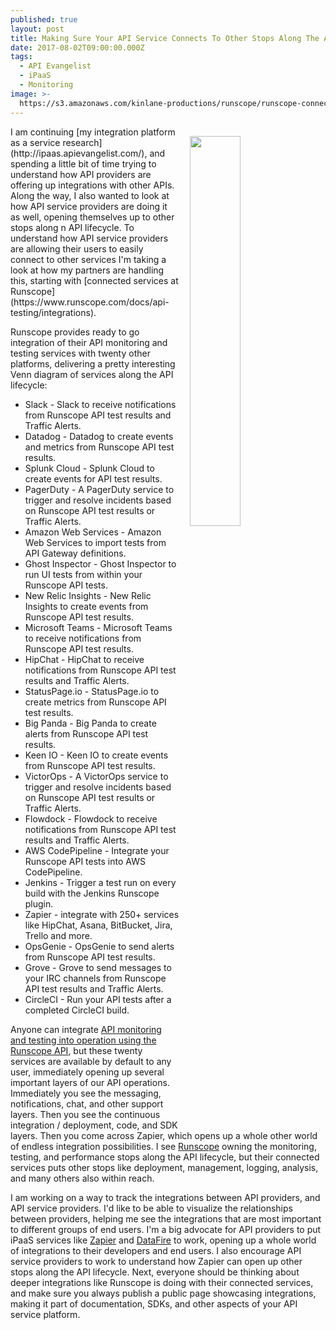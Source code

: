 ```yaml
---
published: true
layout: post
title: Making Sure Your API Service Connects To Other Stops Along The API Lifecycle
date: 2017-08-02T09:00:00.000Z
tags:
  - API Evangelist
  - iPaaS
  - Monitoring
image: >-
  https://s3.amazonaws.com/kinlane-productions/runscope/runscope-connected-services.png
---
```

<p><a href="https://www.runscope.com/docs/api-testing/integrations"><img src="https://s3.amazonaws.com/kinlane-productions/runscope/runscope-connected-services.png" align="right" width="40%" style="padding: 15px; "/></a></p>I am continuing [my integration platform as a service research](http://ipaas.apievangelist.com/), and spending a little bit of time trying to understand how API providers are offering up integrations with other APIs. Along the way, I also wanted to look at how API service providers are doing it as well, opening themselves up to other stops along n API lifecycle. To understand how API service providers are allowing their users to easily connect to other services I'm taking a look at how my partners are handling this, starting with [connected services at Runscope](https://www.runscope.com/docs/api-testing/integrations).

Runscope provides ready to go integration of their API monitoring and testing services with twenty other platforms, delivering a pretty interesting Venn diagram of services along the API lifecycle:

- Slack - Slack to receive notifications from Runscope API test results and Traffic Alerts.
- Datadog  - Datadog to create events and metrics from Runscope API test results.
- Splunk Cloud  - Splunk Cloud to create events for API test results.  
- PagerDuty  - A PagerDuty service to trigger and resolve incidents based on Runscope API test results or Traffic Alerts.
- Amazon Web Services   - Amazon Web Services to import tests from API Gateway definitions.
- Ghost Inspector  - Ghost Inspector to run UI tests from within your Runscope API tests.
- New Relic Insights - New Relic Insights to create events from Runscope API test results.
- Microsoft Teams  - Microsoft Teams to receive notifications from Runscope API test results.
- HipChat  - HipChat to receive notifications from Runscope API test results and Traffic Alerts.   
- StatusPage.io - StatusPage.io to create metrics from Runscope API test results.
- Big Panda - Big Panda to create alerts from Runscope API test results.   
- Keen IO - Keen IO to create events from Runscope API test results.
- VictorOps - A VictorOps service to trigger and resolve incidents based on Runscope API test results or Traffic Alerts.   
- Flowdock - Flowdock to receive notifications from Runscope API test results and Traffic Alerts.  
- AWS CodePipeline - Integrate your Runscope API tests into AWS CodePipeline.
- Jenkins  - Trigger a test run on every build with the Jenkins Runscope plugin.
- Zapier - integrate with 250+ services like HipChat, Asana, BitBucket, Jira, Trello and more.
- OpsGenie - OpsGenie to send alerts from Runscope API test results.
- Grove  - Grove to send messages to your IRC channels from Runscope API test results and Traffic Alerts.
- CircleCI  - Run your API tests after a completed CircleCI build.

Anyone can integrate [API monitoring and testing into operation using the Runscope API](https://www.runscope.com/docs/api), but these twenty services are available by default to any user, immediately opening up several important layers of our API operations. Immediately you see the messaging, notifications, chat, and other support layers. Then you see the continuous integration / deployment, code, and SDK layers. Then you come across Zapier, which opens up a whole other world of endless integration possibilities. I see [Runscope](https://www.runscope.com) owning the monitoring, testing, and performance stops along the API lifecycle, but their connected services puts other stops like deployment, management, logging, analysis, and many others also within reach.

I am working on a way to track the integrations between API providers, and API service providers. I'd like to be able to visualize the relationships between providers, helping me see the integrations that are most important to different groups of end users. I'm a big advocate for API providers to put iPaaS services like [Zapier](https://zapier.com/app/explore) and [DataFire](https://github.com/DataFire) to work, opening up a whole world of integrations to their developers and end users. I also encourage API service providers to work to understand how Zapier can open up other stops along the API lifecycle. Next, everyone should be thinking about deeper integrations like Runscope is doing with their connected services, and make sure you always publish a public page showcasing integrations, making it part of documentation, SDKs, and other aspects of your API service platform.
